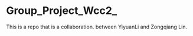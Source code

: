 # Group_Project_Wcc2_
 
This is a repo that is a collaboration. between YiyuanLi and Zongqiang Lin.
